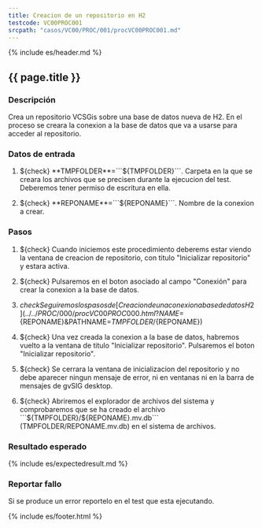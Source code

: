 ```yaml
---
title: Creacion de un repositorio en H2
testcode: VC00PROC001
srcpath: "casos/VC00/PROC/001/procVC00PROC001.md"
---
```


{% include es/header.md %}

## {{ page.title }}

### Descripción

Crea un repositorio VCSGis sobre una base de datos nueva de H2.
En el proceso se creara la conexion a la base de datos que va a usarse para acceder al repositorio.

### Datos de entrada

1. ${check} **TMPFOLDER**=```${TMPFOLDER}```. Carpeta en la que se creara los archivos que se precisen 
   durante la ejecucion del test. Deberemos tener  permiso de escritura en ella.

2. ${check} **REPONAME**=```${REPONAME}```. Nombre de la conexion a crear.


### Pasos

1. ${check} Cuando iniciemos este procedimiento deberems estar viendo
   la ventana de creacion de repositorio, con titulo "Inicializar repositorio" y estara activa.

2. ${check} Pulsaremos en el boton asociado al campo "Conexión" para crear la conexion a la base de datos.

3. ${check} Seguiremos los pasos de [Creacion de una conexion a base de datos H2](../../PROC/000/procVC00PROC000.html?NAME=${REPONAME}&PATHNAME=${TMPFOLDER}/${REPONAME}) 

5. ${check} Una vez creada la conexion a la base de datos, habremos vuelto a la ventana de titulo "Inicializar repositorio".
   Pulsaremos el boton "Inicializar repositorio".

5. ${check} Se cerrara la ventana de inicializacion del repositorio y no debe aparecer ningun mensaje de error, ni en
   ventanas ni en la barra de mensajes de gvSIG desktop.
   
7. ${check} Abriremos el explorador de archivos del sistema y comprobaremos que se ha creado el archivo 
   ```${TMPFOLDER}/${REPONAME}.mv.db``` (TMPFOLDER/REPONAME.mv.db)
   en el sistema de archivos.

### Resultado esperado

{% include es/expectedresult.md %}

### Reportar fallo

Si se produce un error reportelo en el test que esta ejecutando.

{% include es/footer.html %}
